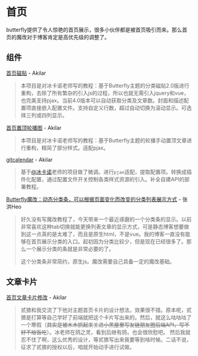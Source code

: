 # 首页

butterfly提供了令人惊艳的首页展示，很多小伙伴都是被首页吸引而来。那么首页的魔改对于博客肯定是高优先级的调整了。

## 组件

[首页磁贴](https://akilar.top/posts/a9131002/) - Akilar

> 本项目是对冰卡诺老师写的教程：基于Butterfly主题的分类磁贴2.0版进行重构，去除了所有繁杂的引入js的过程，所以也就无需引入jquery和vue，也完美支持pjax。当前4.0版本可以自动获取分类及文章数。封面和描述配置项直接嵌入配置文件。支持自定义行数，超过自动切换为滚动显示。可选择三列或四列显示。

[首页置顶轮播图](https://akilar.top/posts/8e1264d1/) - Akilar

> 本项目是对冰卡诺老师写的教程：基于Butterfly主题的轮播手动置顶文章进行重构，精简了部分样式。适配pjax。

[gitcalendar](https://akilar.top/posts/1f9c68c9/) - Akilar

> 基于[@冰卡诺](https://zfe.space/)老师的项目做了微调。进行`pjax`适配，提取配置项。转换成插件化配置，通过配置文件开关控制各类样式资源的引入。补全自建API的部署教程。

[Butterfly魔改：动态分类条，可以根据页面变化而改变的分类列表展示方式](https://blog.zhheo.com/p/bc61964d.html) - 张洪Heo

> 好久没有写魔改教程了，今天带来一个最近琢磨的一个分类条的显示。以前非常喜欢这种tab切换就能更换列表文章的显示方式，可是静态博客想要做到这一点真的是太难了，而且是原生html，不是vue。我的博客一直没有能够在首页展示分类的入口。起初因为分类比较少，但是现在已经很多了。那么一个展示分类的条就是非常必要的了。
>
> 这个分类条非常简约，原生js。魔改需要自己具备一定的魔改基础。

## 文章卡片

[首页文章卡片修改](https://akilar.top/posts/df7fa23b/) - Akilar

> 贰猹和我交流了下他对主题首页卡片的设计想法，效果很不错。原本呢，贰猹是打算等自己学好了前端就把这个卡片写出来的。然后，就这么咕咕咕了一个寒假（~~其实是被木木抓起来关进小黑屋里写友链朋友圈后端API，写不好不给饭吃~~）。冰老师在鸽之灵，看到后继有鸽，也会很欣慰吧。
> 然后我就忍不住了啊，这么优秀的设计，等贰猹写出来我要等到啥时候。二话不说，征求了贰猹的授权以后，咱就开始动手进行试做。

